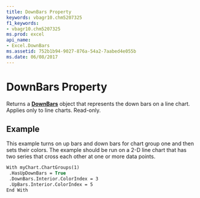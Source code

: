 ```yaml
---
title: DownBars Property
keywords: vbagr10.chm5207325
f1_keywords:
- vbagr10.chm5207325
ms.prod: excel
api_name:
- Excel.DownBars
ms.assetid: 752b1b94-9027-876a-54a2-7aabed4e055b
ms.date: 06/08/2017
---
```



# DownBars Property

Returns a  **[DownBars](downbars-object.md)** object that represents the down bars on a line chart. Applies only to line charts. Read-only.


## Example

This example turns on up bars and down bars for chart group one and then sets their colors. The example should be run on a 2-D line chart that has two series that cross each other at one or more data points.


```vb
With myChart.ChartGroups(1) 
 .HasUpDownBars = True 
 .DownBars.Interior.ColorIndex = 3 
 .UpBars.Interior.ColorIndex = 5 
End With
```


